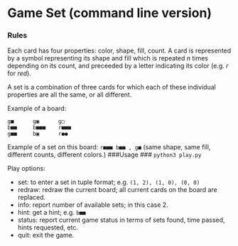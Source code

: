 # Game Set (command line version) #

### Rules ###
Each card has four properties: color, shape, fill, count. A card is represented by a symbol representing its shape and fill which is repeated _n_ times depending on its count, and preceeded by a letter indicating its color (e.g. _r_ for _red_). 

A set is a combination of three cards for which each of these individual properties are all the same, or all different. 

Example of a board:
~~~~
g■  	g▣  	g▢
b■■ 	b■■■	r■■■
g■■ 	b▣  	r●●
~~~~

Example of a set on this board: `r■■■ b■■ , g■` (same shape, same fill, different counts, different colors.)
###Usage ###
`python3 play.py`

Play options:

* set: to enter a set in tuple format; e.g. `(1, 2), (1, 0), (0, 0)`
* redraw: redraw the current board; all current cards on the board are replaced.
* info: report number of available sets; in this case 2. 
* hint: get a hint; e.g. `b■■` 
* status: report current game status in terms of sets found, time passed, hints requested, etc. 
* quit: exit the game.
